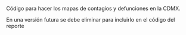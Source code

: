 Código para hacer los mapas de contagios y defunciones en la CDMX. 

En una versión futura se debe eliminar para incluirlo en el código del reporte
